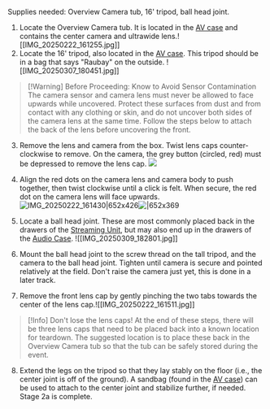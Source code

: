 Supplies needed: Overview Camera tub, 16' tripod, ball head joint.
1. Locate the Overview Camera tub. It is located in the [AV case](FRC-AV/index.md#Equipment%20Locations%20and%20Storage%20Descriptions) and contains the center camera and ultrawide lens.![[IMG_20250222_161255.jpg]]
2. Locate the 16' tripod, also located in the [AV case](FRC-AV/index.md#Equipment%20Locations%20and%20Storage%20Descriptions). This tripod should be in a bag that says "Raubay" on the outside.
	![[IMG_20250307_180451.jpg]]

> [!Warning] Before Proceeding: Know to Avoid Sensor Contamination
> The camera sensor and camera lens must never be allowed to face upwards while uncovered. Protect these surfaces from dust and from contact with any clothing or skin, and do not uncover both sides of the camera lens at the same time. Follow the steps below to attach the back of the lens before uncovering the front.
3. Remove the lens and camera from the box. Twist lens caps counter-clockwise to remove. On the camera, the grey button (circled, red) must be depressed to remove the lens cap.
![](IMG_20250222_161414.jpg)



 4. Align the red dots on the camera lens and camera body to push together, then twist clockwise until a click is felt. When secure, the red dot on the camera lens will face upwards.![IMG_20250222_161430|652x426](IMG_20250222_161430.jpg)![|652x369](IMG_20250222_161448.jpg)
 5.  Locate a ball head joint. These are most commonly placed back in the drawers of the [Streaming Unit](FRC-AV/index.md#Equipment%20Locations%20and%20Storage%20Descriptions), but may also end up in the drawers of the [Audio Case](FRC-AV/index.md#Equipment%20Locations%20and%20Storage%20Descriptions).
	![[IMG_20250309_182801.jpg]]
 6. Mount the ball head joint to the screw thread on the tall tripod, and the camera to the ball head joint. Tighten until camera is secure and pointed relatively at the field.
    Don't raise the camera just yet, this is done in a later track. 
 7. Remove the front lens cap by gently pinching the two tabs towards the center of the lens cap.![[IMG_20250222_161511.jpg]]

> [!Info] Don't lose the lens caps!
>  At the end of these steps, there will be three lens caps that need to be placed back into a known location for teardown. The suggested location is to place these back in the Overview Camera tub so that the tub can be safely stored during the event.

 8. Extend the legs on the tripod so that they lay stably on the floor (i.e., the center joint is off of the ground). A sandbag (found in the [AV case](FRC-AV/index.md#Equipment%20Locations%20and%20Storage%20Descriptions)) can be used to attach to the center joint and stabilize further, if needed.
Stage 2a is complete. 
 